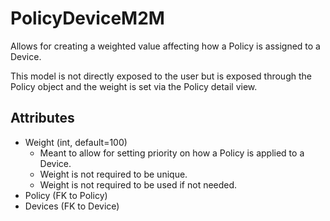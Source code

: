 # PolicyDeviceM2M

Allows for creating a weighted value affecting how a Policy is assigned to a Device.

This model is not directly exposed to the user but is exposed through the Policy object and the weight is set via the Policy detail view.

## Attributes

* Weight (int, default=100)
    * Meant to allow for setting priority on how a Policy is applied to a Device.
    * Weight is not required to be unique.
    * Weight is not required to be used if not needed.
* Policy (FK to Policy)
* Devices (FK to Device)
